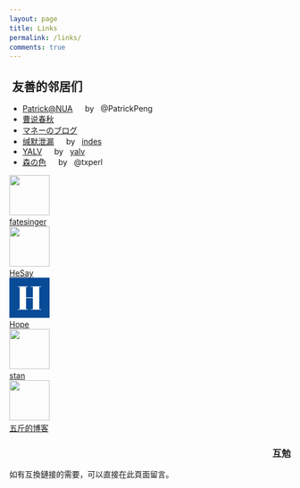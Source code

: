 ```yaml
---
layout: page
title: Links
permalink: /links/
comments: true
---
```


##  友善的邻居们
- <a href="http://pengqiqi.com" target="_blank">Patrick@NUA</a> &emsp; by &nbsp; @PatrickPeng
- <a href="https://chunqiu.bighu.cn" target="_blank">曹说春秋</a>
- <a href="https://orewa.money" target="_blank">マネーのブログ</a>
- <a href="https://hesay.me" target="_blank">缄默泄漏</a> &emsp; by &nbsp; <a href="https://hesay.me/about/" target="_blank">indes</a>
- <a href="https://yalv.me/" target="_blank">YALV</a> &emsp; by &nbsp; <a href="https://t.me/zircon_lpc" target="_blank">yalv</a>
- <a href="https://yumoe.com/" target="_blank">森の色</a> &emsp; by &nbsp; @txperl


<div class="userItems" style="embed,img{height:auto;max-width:100%;border:0}a{outline:0;color:grey;text-decoration:none;transition:color .4s ease-out}a:focus,a:hover{outline:0;color:#151515;text-decoration:none}a img.alignright{float:right;margin:5px 0 10px 20px}a img.alignnone{margin:5px 20px 10px 0}a img.alignleft{float:left;margin:5px 20px 10px 0}a img.aligncenter{display:block;margin-right:auto;margin-left:auto}.userItems{display:-webkit-box;display:-webkit-flex;display:-ms-flexbox;display:flex;-webkit-flex-wrap:wrap;-ms-flex-wrap:wrap;flex-wrap:wrap;margin-bottom:50px}.userItem{width:25%;box-sizing:border-box;margin-bottom:20px;padding-left:10px;padding-right:10px}.userItem--inner{border:1px solid rgba(0,0,0,.05);box-shadow:0 1px 4px rgba(0,0,0,.04);border-radius:3px;position:relative;padding-bottom:100%;height:0}.userItem-content{display:-webkit-box;display:-webkit-flex;display:-ms-flexbox;display:flex;position:absolute;top:0;bottom:0;left:0;right:0;padding:10px;-webkit-box-align:center;-webkit-align-items:center;-ms-flex-align:center;align-items:center;-webkit-flex-flow:column wrap;-ms-flex-flow:column wrap;flex-flow:column wrap;-webkit-box-pack:center;-webkit-justify-content:center;-ms-flex-pack:center;justify-content:center}.img{border-radius:50%}.userItem-name{margin-top:8px;text-align:center}@media(max-width:900px){.userItem{width:33.33333%}}@media(max-width:600px){.userItem{width:50%}}">
            <div class="userItem">
            <div class="userItem--inner">
            <div class="userItem-content">
            <a class="link link--primary" href="https://fatesinger.com/" target="_blank"><img height="72" width="72" src="https://static.fatesinger.com/2018/05/q3wyes7va2ehq59y.JPG"></a>
            <div class="userItem-name">
            <a class="link link--primary" href="https://fatesinger.com/" target="_blank">fatesinger</a>
            </div>
            </div>
            </div>
            </div>
            <div class="userItem">
            <div class="userItem--inner">
            <div class="userItem-content">
            <a class="link link--primary" href="https://hesay.me" target="_blank"><img height="72" width="72" src="https://source.yalv.me/wp-content/uploads/2019/06/indes.jpg"></a>
            <div class="userItem-name">
            <a class="link link--primary" href="https://hesay.me" target="_blank">HeSay</a>
            </div>
            </div>
            </div>
            </div>
            <div class="userItem">
            <div class="userItem--inner">
            <div class="userItem-content">
            <a class="link link--primary" href="http://leohope.com" target="_blank"><img height="72" width="72" src="https://raw.githubusercontent.com/HusterHope/blogimage/master/favicon.png"></a>
            <div class="userItem-name">
            <a class="link link--primary" href="http://leohope.com" target="_blank">Hope</a>
            </div>
            </div>
            </div>
            </div>
            <div class="userItem">
            <div class="userItem--inner">
            <div class="userItem-content">
            <a class="link link--primary" href="https://chrzc.github.io" target="_blank"><img height="72" width="72" src="https://ooo.0o0.ooo/2017/09/25/59c8cedaf3f31.jpg"></a>
            <div class="userItem-name">
            <a class="link link--primary" href="https://chrzc.github.io" target="_blank">stan</a>
            </div>
            </div>
            </div>
            </div>
            <div class="userItem">
            <div class="userItem--inner">
            <div class="userItem-content">
            <a class="link link--primary" href="https://www.chairyfish.com" target="_blank"><img height="72" width="72" src="https://www.chairyfish.com/assets/img/logo.png"></a>
            <div class="userItem-name">
            <a class="link link--primary" href="https://www.chairyfish.com" target="_blank">五斤的博客</a>
            </div>
            </div>
            </div>
            </div>
</div>

<h3 style="text-align: right"> 互勉 </h3>

如有互換鏈接的需要，可以直接在此頁面留言。

<!-- 动态显示网站运行时间 -->
<script type="text/javascript" language="javascript">
	function secondToDate(second) {
		if (!second) {
		return 0;
		}
		var time = new Array(0, 0, 0, 0, 0);
		if (second >= 365 * 24 * 3600) {
		 time[0] = parseInt(second / (365 * 24 * 3600));
		 second %= 365 * 24 * 3600;
		}
		if (second >= 24 * 3600) {
		 time[1] = parseInt(second / (24 * 3600));
		 second %= 24 * 3600;
		}
		if (second >= 3600) {
		 time[2] = parseInt(second / 3600);
		 second %= 3600;
		}
		if (second >= 60) {
		 time[3] = parseInt(second / 60);
		 second %= 60;
		}
		if (second > 0) {
		 time[4] = second;
		}
		return time;
	}
    function setTime2() {
        var create_time2 = Math.round(new Date(Date.UTC(2011, 05, 15, 21, 40, 0)).getTime() / 1000);
        var timestamp2 = Math.round((new Date().getTime() + 8 * 60 * 60 * 1000) / 1000);
        currentTime2 = secondToDate((timestamp2 - create_time2));
        currentTimeHtml2 = '距离第一篇文章发布' + currentTime2[0] + '年' + currentTime2[1] + '天' + currentTime2[2] + '时' + currentTime2[3] + '分' + currentTime2[4] + '秒';
        document.getElementById("htmer_time2").innerHTML = currentTimeHtml2;
    }
    function setTime() {
        var create_time = Math.round(new Date(Date.UTC(2019, 05, 28, 0, 0, 0)).getTime() / 1000);
        var timestamp = Math.round((new Date().getTime() + 8 * 60 * 60 * 1000) / 1000);
        currentTime = secondToDate((timestamp - create_time));
        currentTimeHtml = '本站已运行' + currentTime[0] + '年' + currentTime[1] + '天' + currentTime[2] + '时' + currentTime[3] + '分' + currentTime[4] + '秒';
        document.getElementById("htmer_time").innerHTML = currentTimeHtml;
    }
    setInterval(setTime, 1000);
    setInterval(setTime2, 1000);

</script>

<span id="htmer_time" style="color: #656c7a;display: flex;align-items: center;justify-content: center;">  </span>
<span id="htmer_time2" style="color: #656c7a;display: flex;align-items: center;justify-content: center;">  </span>